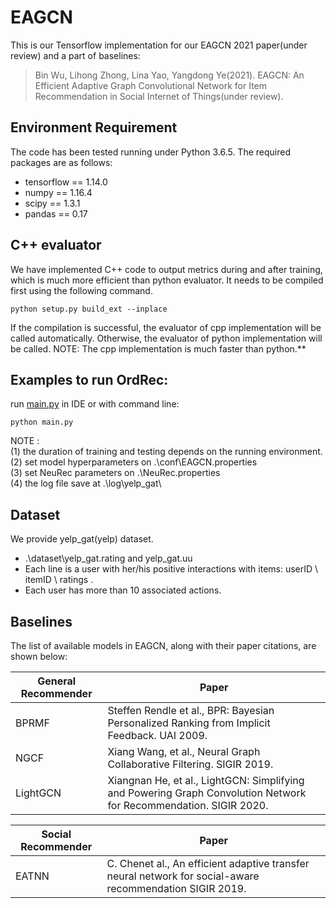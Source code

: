 # EAGCN
This is our Tensorflow implementation for our EAGCN 2021 paper(under review) and a part of baselines:

>Bin Wu, Lihong Zhong, Lina Yao, Yangdong Ye(2021). EAGCN: An Efficient Adaptive Graph Convolutional Network for Item Recommendation in Social Internet of Things(under review).

## Environment Requirement
The code has been tested running under Python 3.6.5. The required packages are as follows:
* tensorflow == 1.14.0
* numpy == 1.16.4
* scipy == 1.3.1
* pandas == 0.17

## C++ evaluator
We have implemented C++ code to output metrics during and after training, which is much more efficient than python evaluator. It needs to be compiled first using the following command. 
```
python setup.py build_ext --inplace
```
If the compilation is successful, the evaluator of cpp implementation will be called automatically.
Otherwise, the evaluator of python implementation will be called.
NOTE: The cpp implementation is much faster than python.**

## Examples to run OrdRec:
run [main.py](./main.py) in IDE or with command line:
```
python main.py
```

NOTE :   
(1) the duration of training and testing depends on the running environment.  
(2) set model hyperparameters on .\conf\EAGCN.properties  
(3) set NeuRec parameters on .\NeuRec.properties  
(4) the log file save at .\log\yelp_gat\  

## Dataset
We provide yelp_gat(yelp) dataset.
  * .\dataset\yelp_gat.rating and yelp_gat.uu
  *  Each line is a user with her/his positive interactions with items: userID \ itemID \ ratings .
  *  Each user has more than 10 associated actions.

## Baselines
The list of available models in EAGCN, along with their paper citations, are shown below:

| General Recommender | Paper                                                                                                         |
|---------------------|---------------------------------------------------------------------------------------------------------------|
| BPRMF               | Steffen Rendle et al., BPR: Bayesian Personalized Ranking from Implicit Feedback. UAI 2009.                   |
| NGCF                | Xiang Wang, et al., Neural Graph Collaborative Filtering. SIGIR 2019.                                         |
| LightGCN            | Xiangnan He, et al., LightGCN: Simplifying and Powering Graph Convolution Network for Recommendation. SIGIR 2020.|

| Social Recommender | Paper                                                                                                      |
|--------------------|------------------------------------------------------------------------------------------------------------|
| EATNN              | C. Chenet al., An efficient adaptive transfer neural network for social-aware recommendation SIGIR 2019.|
